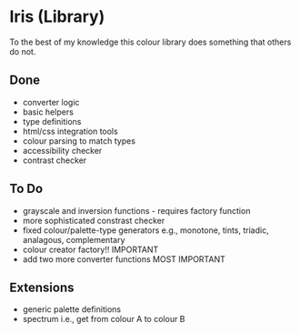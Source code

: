 # Iris (Library)

To the best of my knowledge this colour library does something that others do not.
## Done
- converter logic
- basic helpers
- type definitions
- html/css integration tools
- colour parsing to match types
- accessibility checker
- contrast checker

## To Do
- grayscale and inversion functions - requires factory function
- more sophisticated constrast checker
- fixed colour/palette-type generators e.g., monotone, tints, triadic, analagous, complementary
- colour creator factory!! IMPORTANT
- add two more converter functions MOST IMPORTANT

## Extensions
- generic palette definitions
- spectrum i.e., get from colour A to colour B
